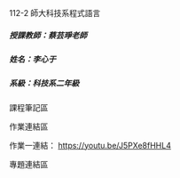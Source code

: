 112-2 師大科技系程式語言
##### 授課教師：蔡芸琤老師
##### 姓名：李心于
##### 系級：科技系二年級
課程筆記區

作業連結區

作業一連結：
https://youtu.be/J5PXe8fHHL4

專題連結區
